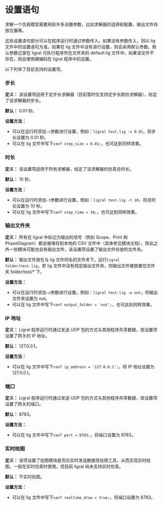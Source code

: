 # 设置语句

求解一个仿真模型需要用到许多设置参数，比如求解器的选择和配置、输出文件存放位置等。

这些设置语句部分可以在程序运行时通过参数传入，如果没有参数传入，则以 lig 文件中的设置语句为准。如果在 lig 文件中没有进行设置，则会采用默认参数。默认参数记录在 ligral 可执行程序所在文件夹的 default.lig 文件中。如果该文件不存在，则会使用硬编码在 ligral 程序中的设置。

以下列举了目前支持的设置项。

### 步长

**定义：** 该设置项适用于定步长求解器（目前暂时仅支持定步长欧拉求解器），给定了该求解器的步长。

**默认：** 0.01 秒。

**设置方法：**

- 可以在运行时添加`-s`参数进行设置，例如：`ligral test.lig -s 0.01`，将步长设置为 0.01 秒。
- 可以在 lig 文件中写下`conf step_size = 0.01;`，也可达到同样效果。

### 时长

**定义：** 该设置项适用于所有求解器，给定了该求解器的仿真总时长。

**默认：** 10 秒。

**设置方法：**

- 可以在运行时添加`-t`参数进行设置，例如：`ligral test.lig -t 10`，将总时长设置为 10 秒。
- 可以在 lig 文件中写下`conf stop_time = 10;`，也可达到同样效果。

### 输出文件夹

**定义：** 所有在 ligral 中标记为输出的信号（例如 Scope、Print 和 PhaseDiagram）都会被保存到本地的 CSV 文件中（具体参见模块文档），除此之外一些模块可能也会有输出文件，该设置项设置了输出文件存放的文件夹。

**默认：** 输出文件放在与 lig 文件同名的文件夹下。运行`ligral folder/test.lig`，若 lig 文件中没有规定输出文件夹，则输出文件被放置在文件夹 folder/test/* 下。

**设置方法：**

- 可以在运行时添加`-o`参数进行设置，例如：`ligral test.lig -o out`，将输出文件夹设置为 out。
- 可以在 lig 文件中写下`conf output_folder = 'out';`，也可达到同样效果。

### IP 地址

**定义：** Ligral 程序运行时通过发送 UDP 包的方式与其他程序共享数据，改设置项设置了网关的 IP 地址。

**默认：** 127.0.0.1。

**设置方法：**

- 可以在 lig 文件中写下`conf ip_address = '127.0.0.1';`，将 IP 地址设置为 127.0.0.1。

### 端口

**定义：** Ligral 程序运行时通过发送 UDP 包的方式与其他程序共享数据，改设置项设置了网关的端口。

**默认：** 8783。

**设置方法：**

- 可以在 lig 文件中写下`conf port = 8783;`，将端口设置为 8783。

### 实时绘图

**定义：** 该项设置了绘图模块是否应实时发送数据至绘图工具，从而实现实时绘图。一般在实时仿真时使用，但目前 ligral 尚未支持实时仿真。

**默认：** 不实时绘图。

**设置方法：**

- 可以在 lig 文件中写下`conf realtime_draw = true;`，将端口设置为 8783。